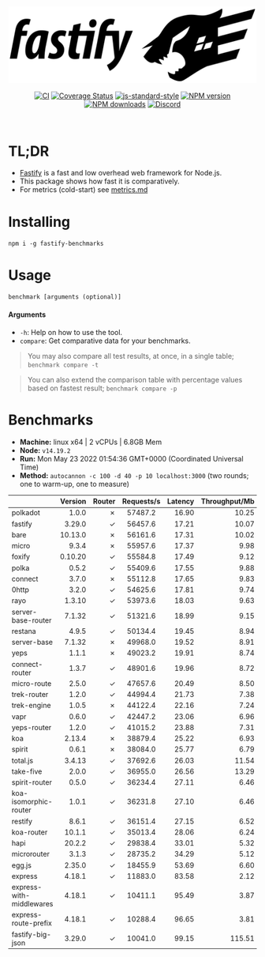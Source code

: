 <div align="center">
  <img src="https://github.com/fastify/graphics/raw/HEAD/fastify-landscape-outlined.svg" width="650" height="auto"/>
</div>

<div align="center">

[![CI](https://github.com/fastify/fastify/workflows/ci/badge.svg)](https://github.com/fastify/fastify/actions/workflows/ci.yml)
[![Coverage Status](https://coveralls.io/repos/github/fastify/fastify/badge.svg?branch=master)](https://coveralls.io/github/fastify/fastify?branch=master)
[![js-standard-style](https://img.shields.io/badge/code%20style-standard-brightgreen.svg?style=flat)](http://standardjs.com/)
[![NPM version](https://img.shields.io/npm/v/fastify.svg?style=flat)](https://www.npmjs.com/package/fastify)
[![NPM downloads](https://img.shields.io/npm/dm/fastify.svg?style=flat)](https://www.npmjs.com/package/fastify) [![Discord](https://img.shields.io/discord/725613461949906985)](https://discord.gg/fastify)

</div>
<br />

# TL;DR

* [Fastify](https://github.com/fastify/fastify) is a fast and low overhead web framework for Node.js.
* This package shows how fast it is comparatively.
* For metrics (cold-start) see [metrics.md](./METRICS.md)

# Installing

```
npm i -g fastify-benchmarks
```

# Usage

```
benchmark [arguments (optional)]
```

#### Arguments

* `-h`: Help on how to use the tool.
* `compare`: Get comparative data for your benchmarks.

> You may also compare all test results, at once, in a single table; `benchmark compare -t`

> You can also extend the comparison table with percentage values based on fastest result; `benchmark compare -p`
# Benchmarks

* __Machine:__ linux x64 | 2 vCPUs | 6.8GB Mem
* __Node:__ `v14.19.2`
* __Run:__ Mon May 23 2022 01:54:36 GMT+0000 (Coordinated Universal Time)
* __Method:__ `autocannon -c 100 -d 40 -p 10 localhost:3000` (two rounds; one to warm-up, one to measure)

|                          | Version | Router | Requests/s | Latency | Throughput/Mb |
| :--                      | --:     | --:    | :-:        | --:     | --:           |
| polkadot                 | 1.0.0   | ✗      | 57487.2    | 16.90   | 10.25         |
| fastify                  | 3.29.0  | ✓      | 56457.6    | 17.21   | 10.07         |
| bare                     | 10.13.0 | ✗      | 56161.6    | 17.31   | 10.02         |
| micro                    | 9.3.4   | ✗      | 55957.6    | 17.37   | 9.98          |
| foxify                   | 0.10.20 | ✓      | 55584.8    | 17.49   | 9.12          |
| polka                    | 0.5.2   | ✓      | 55409.6    | 17.55   | 9.88          |
| connect                  | 3.7.0   | ✗      | 55112.8    | 17.65   | 9.83          |
| 0http                    | 3.2.0   | ✓      | 54625.6    | 17.81   | 9.74          |
| rayo                     | 1.3.10  | ✓      | 53973.6    | 18.03   | 9.63          |
| server-base-router       | 7.1.32  | ✓      | 51321.6    | 18.99   | 9.15          |
| restana                  | 4.9.5   | ✓      | 50134.4    | 19.45   | 8.94          |
| server-base              | 7.1.32  | ✗      | 49968.0    | 19.52   | 8.91          |
| yeps                     | 1.1.1   | ✗      | 49023.2    | 19.91   | 8.74          |
| connect-router           | 1.3.7   | ✓      | 48901.6    | 19.96   | 8.72          |
| micro-route              | 2.5.0   | ✓      | 47657.6    | 20.49   | 8.50          |
| trek-router              | 1.2.0   | ✓      | 44994.4    | 21.73   | 7.38          |
| trek-engine              | 1.0.5   | ✗      | 44122.4    | 22.16   | 7.24          |
| vapr                     | 0.6.0   | ✓      | 42447.2    | 23.06   | 6.96          |
| yeps-router              | 1.2.0   | ✓      | 41015.2    | 23.88   | 7.31          |
| koa                      | 2.13.4  | ✗      | 38879.4    | 25.22   | 6.93          |
| spirit                   | 0.6.1   | ✗      | 38084.0    | 25.77   | 6.79          |
| total.js                 | 3.4.13  | ✓      | 37692.6    | 26.03   | 11.54         |
| take-five                | 2.0.0   | ✓      | 36955.0    | 26.56   | 13.29         |
| spirit-router            | 0.5.0   | ✓      | 36234.4    | 27.11   | 6.46          |
| koa-isomorphic-router    | 1.0.1   | ✓      | 36231.8    | 27.10   | 6.46          |
| restify                  | 8.6.1   | ✓      | 36151.4    | 27.15   | 6.52          |
| koa-router               | 10.1.1  | ✓      | 35013.4    | 28.06   | 6.24          |
| hapi                     | 20.2.2  | ✓      | 29838.4    | 33.01   | 5.32          |
| microrouter              | 3.1.3   | ✓      | 28735.2    | 34.29   | 5.12          |
| egg.js                   | 2.35.0  | ✓      | 18455.9    | 53.69   | 6.60          |
| express                  | 4.18.1  | ✓      | 11883.0    | 83.58   | 2.12          |
| express-with-middlewares | 4.18.1  | ✓      | 10411.1    | 95.49   | 3.87          |
| express-route-prefix     | 4.18.1  | ✓      | 10288.4    | 96.65   | 3.81          |
| fastify-big-json         | 3.29.0  | ✓      | 10041.0    | 99.15   | 115.51        |
